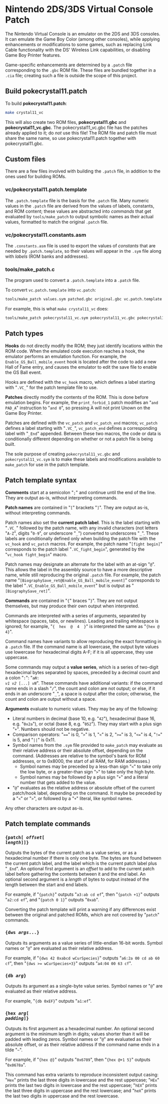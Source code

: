 # Nintendo 2DS/3DS Virtual Console Patch

The Nintendo Virtual Console is an emulator on the 2DS and 3DS consoles. It can emulate the Game Boy Color (among other consoles), while applying enhancements or modifications to some games, such as replacing Link Cable functionality with the DS' Wireless Link capabilities, or disabling Game Boy Printer features.

Game-specific enhancements are determined by a `.patch` file corresponding to the `.gbc` ROM file. These files are bundled together in a `.cia` file; creating such a file is outside the scope of this project.


## Build pokecrystal11.patch

To build **pokecrystal11.patch**:

```bash
make crystal11_vc
```

This will also create two ROM files, **pokecrystal11.gbc** and **pokecrystal11_vc.gbc**. The pokecrystal11_vc.gbc file has the patches already applied to it; do *not* use this file! The ROM file and patch file must share the same name, so use pokecrystal11.patch together with pokecrystal11.gbc.


## Custom files

There are a few files involved with building the `.patch` file, in addition to the ones used for building ROMs.


### vc/pokecrystal11.patch.template

The `.patch.template` file is the basis for the `.patch` file. Many numeric values in the `.patch` file are derived from the values of labels, constants, and ROM content; these values are abstracted into *commands* that get evaluated by `tools/make_patch` to output symbolic names as their actual values, formatted to match the original `.patch` file.


### vc/pokecrystal11.constants.asm

The `.constants.asm` file is used to export the values of *constants* that are needed by `.patch.template`, so their values will appear in the `.sym` file along with *labels* (ROM banks and addresses).


### tools/make_patch.c

The program used to convert a `.patch.template` into a `.patch` file.

To convert `vc.patch.template` into `vc.patch`:

```bash
tools/make_patch values.sym patched.gbc original.gbc vc.patch.template vc.patch
```

For example, this is what `make crystal11_vc` does:

```bash
tools/make_patch pokecrystal11_vc.sym pokecrystal11_vc.gbc pokecrystal11.gbc vc/pokecrystal11.patch.template pokecrystal11.patch
```


## Patch types

**Hooks** do not directly modify the ROM; they just identify locations within the ROM code. When the emulated code execution reaches a hook, the emulator performs an emulation function. For example, the `Enable_GS_Ball_mobile_event` hook is located after the code to add a new Hall of Fame entry, and causes the emulator to edit the save file to enable the GS Ball event.

Hooks are defined with the `vc_hook` macro, which defines a label starting with "`.VC_`" for the patch template file to use.

**Patches** directly modify the contents of the ROM. This is done before emulation begins. For example, the `print_forbid_1` patch modifies an "`and PAD_A`" instruction to "`and 0`", so pressing A will not print Unown on the Game Boy Printer.

Patches are defined with the `vc_patch` and `vc_patch_end` macros; `vc_patch` defines a label starting with "`.VC_`", `vc_patch_end` defines a corresponding label with "`_End`" appended. Between these two macros, the code or data is conditionally different depending on whether or not a patch file is being built.

The sole purpose of creating `pokecrystal11_vc.gbc` and `pokecrystal11_vc.sym` is to make these labels and modifications available to `make_patch` for use in the patch template.


## Patch template syntax

**Comments** start at a semicolon "`;`" and continue until the end of the line. They are output as-is, without interpreting commands.

**Patch names** are contained in "`[`" brackets "`]`". They are output as-is, without interpreting commands.

Patch names also set the **current patch label**. This is the label starting with "`.VC_`" followed by the patch name, with any invalid characters (not letters "`A-Z`", digits "`0-9`", or underscore "`_`") converted to underscores "`_`". These labels are conditionally defined only when building the patch file with the `vc_hook` and `vc_patch` macros. For example, the patch name "`[fight begin]`" corresponds to the patch label "`.VC_fight_begin`", generated by the "`vc_hook fight_begin`" macro.

Patch names may designate an alternate for the label with an at-sign "`@`". This allows the label in the assembly source to have a more descriptive name, while still reproducing the original `.patch` file. For example, the patch name "`[BiographySave_ret@Enable_GS_Ball_mobile_event]`" corresponds to the label "`.VC_Enable_GS_Ball_mobile_event`" but is output as "`[BiographySave_ret]`".

**Commands** are contained in "`{`" braces "`}`". They are not output themselves, but may produce their own output when interpreted.

Commands are interpreted with a series of arguments, separated by whitespace (spaces, tabs, or newlines). Leading and trailing whitespace is ignored; for example, "`{  hex  @  4  }`" is interpreted the same as "`{hex @ 4}`".

Command names have variants to allow reproducing the exact formatting in a `.patch` file. If the command name is all lowercase, the output byte values use lowercase for hexadecimal digits A-F; if it is all uppercase, they use uppercase.

Some commands may output a **value series**, which is a series of two-digit hexadecimal bytes separated by spaces, preceded by a decimal count and a colon "`:`": "<code>a*N*: <i>v1</i> <i>v2</i> [...] <i>vN</i></code>". These commands have additional variants: if the command name ends in a slash "`/`", the count and colon are not output; or else, if it ends in an underscore "`_`", a space is output after the colon; otherwise, the count and colon are output without a space.

**Arguments** evaluate to numeric values. They may be any of the following:

- Literal numbers in decimal (base 10, e.g. "`42`"), hexadecimal (base 16, e.g. "`0x2a`"), or octal (base 8, e.g. "`052`"). They may start with a plus sign "`+`". Numbers should not be negative.
- Comparison operators: "`==`" is 0, "`>`" is 1, "`<`" is 2, "`>=`" is 3, "`<=`" is 4, "`!=`" is 5, and "`||`" is 0x11.
- Symbol names from the `.sym` file provided to `make_patch` may evaluate as their relative address or their absolute offset, depending on the command. (Addresses are relative to the symbol's bank for ROM addresses, or to 0x8000, the start of all RAM, for RAM addresses.)
  - Symbol names may be preceded by a less-than sign "`<`" to take only the low byte, or a greater-than sign "`>`" to take only the high byte.
  - Symbol names may be followed by a plus sign "`+`" and a literal number that gets added to the value.
- "`@`" evaluates as the relative address or absolute offset of the current patch/hook label, depending on the command. It maybe be preceded by a "`<`" or "`>`", or followed by a "`+`" literal, like symbol names.

Any other characters are output as-is.


## Patch template commands


### <code>{patch[ <i>offset</i>[ <i>length</i>]]}</code>

Outputs the bytes of the current patch as a value series, or as a hexadecimal number if there is only one byte. The bytes are found between the current patch label, and the label which is the current patch label plus "`_End`". An optional first argument is an *offset* to add to the current patch label before gathering the contents between it and the end label. An optional second argument is a *length* of bytes to output instead of the length between the start and end labels.

For example, if "`{patch}`" outputs "`a3:ab cd ef`", then "`{patch +1}`" outputs "`a2:cd ef`", and "`{patch 0 1}`" outputs "`0xab`".

Converting the patch template will print a warning if any differences exist between the original and patched ROMs, which are not covered by "`patch`" commands.


### <code>{dws <i>args</i>...}</code>

Outputs its arguments as a value series of little-endian 16-bit words. Symbol names or "`@`" are evaluated as their relative address.

For example, if "`{dws 42 0xabcd wCurSpecies}`" outputs "`a6:2a 00 cd ab 60 cf`", then "`{dws >= wCurSpecies+3}`" outputs "`a4:04 00 63 cf`".


### <code>{db <i>arg</i>}</code>

Outputs its argument as a single-byte value series. Symbol names or "`@`" are evaluated as their relative address.

For example, "`{db 0xEF}`" outputs "`a1:ef`".


### <code>{hex <i>arg</i>[ <i>padding</i>]}</code>

Outputs its first argument as a hexadecimal number. An optional second argument is the minimum length in digits; values shorter than it will be padded with leading zeros. Symbol names or "`@`" are evaluated as their absolute offset, or as their relative address if the command name ends in a tilde "`~`".

For example, if "`{hex @}`" outputs "`0x6789`", then "`{hex @+1 5}`" outputs "`0x0678a`".

This command has extra variants to reproduce inconsistent output casing: "`Hex`" prints the last three digits in lowercase and the rest uppercase; "`HEx`" prints the last two digits in lowercase and the rest uppercase; "`hEX`" prints the last three digits in uppercase and the rest lowercase; and "`heX`" prints the last two digits in uppercase and the rest lowercase.
